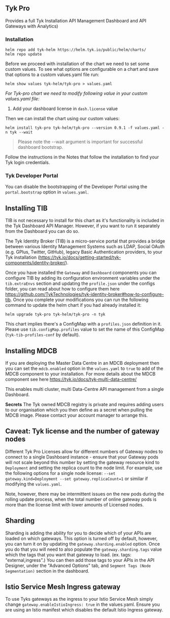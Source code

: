 ## Tyk Pro
Provides a full Tyk Installation API Management Dashboard and API Gateways with Analytics)

### Installation
```
helm repo add tyk-helm https://helm.tyk.io/public/helm/charts/
helm repo update
```
Before we proceed with installation of the chart we need to set some custom values. To see what options are configurable on a chart and save that options to a custom values.yaml file run:
```
helm show values tyk-helm/tyk-pro > values.yaml
```
*For Tyk-pro chart we need to modify following value in your custom values.yaml file:*
1. Add your dashboard license in `dash.license` value

Then we can install the chart using our custom values:
```
helm install tyk-pro tyk-helm/tyk-pro --version 0.9.1 -f values.yaml -n tyk --wait
```
> Please note the --wait argument is important for successful dashboard bootstrap.

Follow the instructions in the Notes that follow the installation to find your Tyk login credentials.

### Tyk Developer Portal
You can disable the bootstrapping of the Developer Portal using the `portal.bootstrap` option in `values.yaml`.

## Installing TIB
TIB is not necessary to install for this chart as it's functionality is included in the Tyk Dashboard API Manager. However, if you want to run it separately from the Dashboard you can do so.

The Tyk Identity Broker (TIB) is a micro-service portal that provides a bridge between various Identity Management Systems such as LDAP, Social OAuth (e.g. GPlus, Twitter, GitHub), legacy Basic Authentication providers, to your Tyk installation (https://tyk.io/docs/getting-started/tyk-components/identity-broker/).

Once you have installed the `Gateway` and `Dashboard` components you can configure TIB by adding its configuration environment variables under the `tib.extraEnvs` section  and updating the `profile.json` under the configs folder, you can read about how to configure them here https://github.com/TykTechnologies/tyk-identity-broker#how-to-configure-tib. Once you complete your modifications you can run the following command to update the helm chart if you had already installed it:
```
helm upgrade tyk-pro tyk-helm/tyk-pro -n tyk
```
This chart implies there's a ConfigMap with a `profiles.json` definition in it. Please use `tib.configMap.profiles` value to set the name of this ConfigMap (`tyk-tib-profiles-conf` by default).

## Installing MDCB
If you are deploying the Master Data Centre in an MDCB deployment then you can set the `mdcb.enabled` option in the `values.yaml` to `true` to add of the MDCB component to your installation. For more details about the MDCB component see here https://tyk.io/docs/tyk-multi-data-centre/

This enables multi cluster, multi Data-Centre API management from a single Dashboard.

**Secrets**
The Tyk owned MDCB registry is private and requires adding users to our organisation which you then define as a secret when pulling the MDCB image. Please contact your account manager to arrange this.

## Caveat: Tyk license and the number of gateway nodes
Different Tyk Pro Licenses allow for different numbers of Gateway nodes to connect to a single Dashboard instance - ensure that your Gateway pods will not scale beyond this number by setting the gateway resource kind to `Deployment` and setting the replica count to the node limit. For example, use the following options for a single node license: `--set gateway.kind=Deployment --set gateway.replicaCount=1` or similar if modifying the `values.yaml`.

Note, however, there may be intermittent issues on the new pods during the rolling update process, when the total number of online gateway pods is more than the license limit with lower amounts of Licensed nodes.

## Sharding
Sharding is adding the ability for you to decide which of your APIs are loaded on which gateways. This option is turned off by default, however, you can turn it on by updating the `gateway.sharding.enabled` option. Once you do that you will need to also populate the `gateway.sharding.tags` value which the tags that you want that gateway to load. (ex. tags: "external,ingress".) You can then add those tags to your APIs in the API Designer, under the "Advanced Options" tab, and `Segment Tags (Node Segmentation)` section in the dashboard.

## Istio Service Mesh Ingress gateway
To use Tyks gateways as the ingress to your Istio Service Mesh simply change `gateway.enableIstioIngress: true` in the values.yaml. Ensure you are using an Istio manifest which disables the default Istio Ingress gateway.
